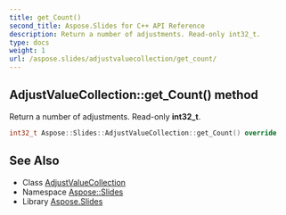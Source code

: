 ```yaml
---
title: get_Count()
second_title: Aspose.Slides for C++ API Reference
description: Return a number of adjustments. Read-only int32_t.
type: docs
weight: 1
url: /aspose.slides/adjustvaluecollection/get_count/
---
```

## AdjustValueCollection::get_Count() method


Return a number of adjustments. Read-only **int32_t**.

```cpp
int32_t Aspose::Slides::AdjustValueCollection::get_Count() override
```

## See Also

* Class [AdjustValueCollection](../)
* Namespace [Aspose::Slides](../../)
* Library [Aspose.Slides](../../../)
